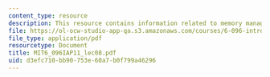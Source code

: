 ```yaml
---
content_type: resource
description: This resource contains information related to memory management.
file: https://ol-ocw-studio-app-qa.s3.amazonaws.com/courses/6-096-introduction-to-c-january-iap-2011/d3efc710bb90753e60a7b0f799a46296_MIT6_096IAP11_lec08.pdf
file_type: application/pdf
resourcetype: Document
title: MIT6_096IAP11_lec08.pdf
uid: d3efc710-bb90-753e-60a7-b0f799a46296
---
```

